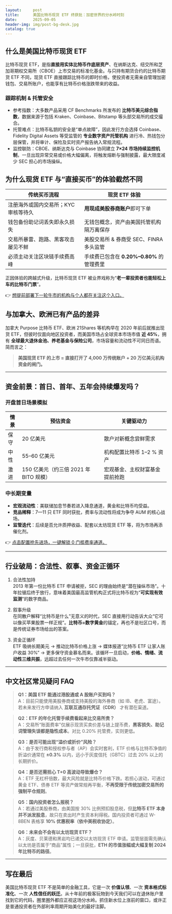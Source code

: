 ```yaml
---
layout:     post
title:      美国比特币现货 ETF 终获批：加密世界的分水岭时刻
date:       2025-09-05
header-img: img/post-bg-desk.jpg
catalog: true
---
```


## 什么是美国比特币现货 ETF
比特币现货 ETF，是指**直接用实体比特币作底层资产**、在纳斯达克、纽交所和芝加哥期权交易所（CBOE）上市交易的标准化基金。与只持有期货合约的比特币期货 ETF 不同，现货 ETF 直接跟踪比特币的即时价格，使投资者无需亲自管理加密钱包、交易所账户，也能享有比特币价格涨跌带来的收益。

### 跟踪机制 & 托管安全
* 参考指数：大多数产品采用 CF Benchmarks 所发布的 **比特币美元综合指数**，数据来源于包括 Kraken、Coinbase、Bitstamp 等头部交易所的成交撮合。
* 托管难点：比特币私钥的安全是“单点故障”，因此发行方会选择 Coinbase、Fidelity Digital Assets 等受监管的 **专业数字资产托管机构** 进行冷、热钱包分层保管，并将审计、保险及实时资产报告纳入常规流程。  
* 监控联防：CBOE、纳斯达克与 Coinbase 协同建立 **7×24 市场持续监控机制**，一旦出现异常交易或价格大幅偏离，将触发熔断与强制披露，最大限度减少 SEC 担心的市场操纵。

## 为什么现货 ETF 与“直接买币”的体验截然不同  
| **传统买币流程** | **现货 ETF 体验** |
|---------------------------|-----------------------------|
| 注册海外或国内交易所；KYC 审核等待久 | **用现成美股券商账户**即可下单 |
| 钱包备份助记词丢失即永久损失 | 无钱包概念，资产由美国托管机构隔万离保存 |
| 交易所暴雷、跑路、黑客攻击屡见不鲜 | 美股交易所 & 券商受 SEC、FINRA 多头监管 |
| 必须主动关注区块链手续费高峰 | 手续费已包含在 **0.20%–0.80%** 的管理费里 |

正因体验的跨越式升级，比特币现货 ETF 被业界戏称为“**老一辈投资者也能轻松上车的比特币门票**”。  

👉 [想提前部署下一轮牛市的机构与个人都在关注这个入口。](https://okxdog.com/)

## 与加拿大、欧洲已有产品的差异
加拿大 Purpose 比特币 ETF、欧洲 21Shares 等机构早在 2020 年前后就推出现货 ETF，但彼时仅面向地区投资者，而美国市场占全球资本市场市值 **近 45%**，拥有 **全球最大退休金池、养老基金与保险公司**，市场容量和流动性不可同日而语。  
简而言之：  
> **美国现货 ETF 的上市 = 直接打开了 4,000 万传统账户 + 20 万亿美元机构资金的闸门。**

---

## 资金前景：首日、首年、五年会持续爆发吗？

### 开盘首日场景模拟
| 情景 | 预估资金 | 关键驱动力 |
|-------|-----------|----------------|
| 保守 | 20 亿美元 | 散户对新概念尝鲜需求 |
| 中性 | 55–60 亿美元 | 机构配置比特币 1–2 % 资产 |
| 激进 | 150 亿美元（约三倍 2021 年 BITO 规模） | 宏观基金、主权财富基金提前抢跑 |

### 中长期变量
* **宏观流动性**：美联储加息节奏若进入降息通道，黄金和比特币均受益。
* **竞品稀释**：7—11 只 ETF 同时获批，费率与流动性将成为争夺 AUM 的核心战场。
* **监管迭代**：后续是否允许质押收益、配套以太坊现货 ETF 等，将为市场再添催化剂。  

👉 [点击配置抢先进场，一键解锁 0 门槛费率通道。](https://okxdog.com/)

---

## 行业破局：合法性、叙事、资金正循环

1. 合法性加持  
  2013 年第一份比特币 ETF 申请被拒，SEC 的理由始终是“潜在操纵市场”。十年拉锯后终于放行，意味着美国最高监管机构正式将比特币视为“**可实现有效监测**”的数字商品。

2. 叙事升级  
  在同散户解释“比特币是什么”无意义的时代，SEC 直接用行动告诉大众“它可以像买苹果股票一样正规”。**比特币=数字黄金**的锚定，再也不是社区口号，而是传统证券市场给出的答案。

3. 资金正循环  
  ETF 吸纳长期美元 → 推动比特币价格上涨 → 媒体报道“比特币 ETF 让家人账户收益 30%” → 更多保守资金慕名而来。该循环一旦启动，**价格、情绪、流动性三维共振**，远超过去任何一次牛市仅靠减半驱动。

---

## 中文社区常见疑问 FAQ

> **Q1：美国 ETF 能通过港股通或 A 股账户买到吗？**  
A：目前只能使用美股券商或支持美股的海外券商（如 IB、老虎、富途）。若未来发行方申请纳入 **互联互通存托凭证（CDR）** 才有潜在渠道。

> **Q2：ETF 的年化托管手续费看起来比交易所贵？**  
A：交易所“账面费率”仅展示现货买卖价差与链上提币费，**黑客损失、助记词管理失误都是隐性成本**。对比 0.20% 托管费，实则更低。

> **Q3：是否可能出现“溢价或折价”风险？**  
A：由于发行商和授权参与者（AP）会实时套利，ETF 价格与比特币净值的折溢价通常在 **±0.3%** 以内，远小于灰度信托（GBTC）过去 20% 以上的长期折价。

> **Q4：是否还需担心 T+0 高波动导致爆仓？**  
A：ETF 无杠杆倍数，最大风险就是比特币价格下跌。若担心波动，可通过黄金 ETF、债券 ETF 等资产做常规再平衡，**不再受限于传统加密交易所的强制平仓规则**。

> **Q5：国内投资者怎么报税？**  
A：若通过美股券商，由美国按 30% 比例预扣股息税，但**比特币 ETF 本身并不派发股息**，故只在卖出时产生资本利得税。国内投资者可通过 W-8BEN 表格享 **10% 优惠税率（依中美税收协定）**。

> **Q6：未来会不会有以太坊现货 ETF？**  
A：灰度、贝莱德和黑岩均已递交以太坊现货 ETF 申请。监管层面需先确认以太坊是否属于“商品”属性；一旦获批，**ETH 的市值涨幅或大幅复制 2024 年比特币的路径**。

---

## 写在最后
美国比特币现货 ETF 不是简单的金融工具，它是一次 **价值认领**、一次 **资本格式标准化**、一次 **人性信任的跃迁**。从十年前的极客玩物到今天我们可以在退休账户里找到它的代码，圈里圈外都应正视这场分水岭。抓住新水位上涨前的窗口，或许正是普通投资者在外部利率周期开始美化的最好注脚。